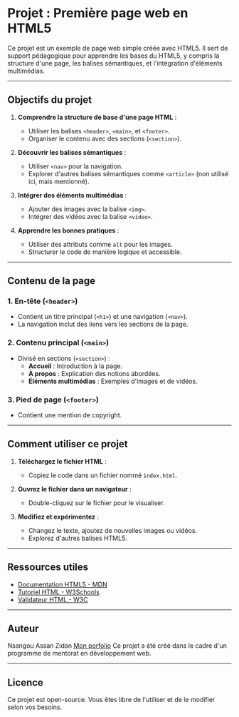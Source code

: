 # Projet : Première page web en HTML5

Ce projet est un exemple de page web simple créée avec HTML5. Il sert de support pédagogique pour apprendre les bases du HTML5, y compris la structure d'une page, les balises sémantiques, et l'intégration d'éléments multimédias.

---

## Objectifs du projet

1. **Comprendre la structure de base d'une page HTML** :
   - Utiliser les balises `<header>`, `<main>`, et `<footer>`.
   - Organiser le contenu avec des sections (`<section>`).

2. **Découvrir les balises sémantiques** :
   - Utiliser `<nav>` pour la navigation.
   - Explorer d'autres balises sémantiques comme `<article>` (non utilisé ici, mais mentionné).

3. **Intégrer des éléments multimédias** :
   - Ajouter des images avec la balise `<img>`.
   - Intégrer des vidéos avec la balise `<video>`.

4. **Apprendre les bonnes pratiques** :
   - Utiliser des attributs comme `alt` pour les images.
   - Structurer le code de manière logique et accessible.

---

## Contenu de la page

### 1. En-tête (`<header>`)
- Contient un titre principal (`<h1>`) et une navigation (`<nav>`).
- La navigation inclut des liens vers les sections de la page.

### 2. Contenu principal (`<main>`)
- Divisé en sections (`<section>`) :
  - **Accueil** : Introduction à la page.
  - **À propos** : Explication des notions abordées.
  - **Éléments multimédias** : Exemples d'images et de vidéos.

### 3. Pied de page (`<footer>`)
- Contient une mention de copyright.

---

## Comment utiliser ce projet

1. **Téléchargez le fichier HTML** :
   - Copiez le code dans un fichier nommé `index.html`.

2. **Ouvrez le fichier dans un navigateur** :
   - Double-cliquez sur le fichier pour le visualiser.

3. **Modifiez et expérimentez** :
   - Changez le texte, ajoutez de nouvelles images ou vidéos.
   - Explorez d'autres balises HTML5.

---

## Ressources utiles

- [Documentation HTML5 - MDN](https://developer.mozilla.org/fr/docs/Web/HTML)
- [Tutoriel HTML - W3Schools](https://www.w3schools.com/html/)
- [Validateur HTML - W3C](https://validator.w3.org/)

---

## Auteur 
Nsangou Assan Zidan [Mon porfolio](https://www.assanzidan.dev)
Ce projet a été créé dans le cadre d'un programme de mentorat en développement web.

---

## Licence
Ce projet est open-source. Vous êtes libre de l'utiliser et de le modifier selon vos besoins.
